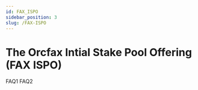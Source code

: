 ```yaml
---
id: FAX_ISPO
sidebar_position: 3
slug: /FAX-ISPO
---
```


# The Orcfax Intial Stake Pool Offering (FAX ISPO)

FAQ1
FAQ2
